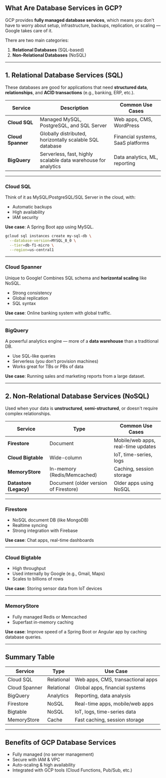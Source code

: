 
## What Are Database Services in GCP?

GCP provides **fully managed database services**, which means you don't have to worry about setup, infrastructure, backups, replication, or scaling — Google takes care of it.

There are two main categories:

1. **Relational Databases** (SQL-based)
2. **Non-Relational Databases** (NoSQL)

---

## 1. Relational Database Services (SQL)

These databases are good for applications that need **structured data**, **relationships**, and **ACID transactions** (e.g., banking, ERP, etc.).

| Service           | Description                                                    | Common Use Cases                  |
| ----------------- | -------------------------------------------------------------- | --------------------------------- |
| **Cloud SQL**     | Managed MySQL, PostgreSQL, and SQL Server                      | Web apps, CMS, WordPress          |
| **Cloud Spanner** | Globally distributed, horizontally scalable SQL database       | Financial systems, SaaS platforms |
| **BigQuery**      | Serverless, fast, highly scalable data warehouse for analytics | Data analytics, ML, reporting     |

---

### **Cloud SQL**

Think of it as MySQL/PostgreSQL/SQL Server in the cloud, with:

* Automatic backups
* High availability
* IAM security

**Use case**: A Spring Boot app using MySQL.

```bash
gcloud sql instances create my-sql-db \
  --database-version=MYSQL_8_0 \
  --tier=db-f1-micro \
  --region=us-central1
```

---

### **Cloud Spanner**

Unique to Google! Combines SQL schema and **horizontal scaling** like NoSQL.

* Strong consistency
* Global replication
* SQL syntax

**Use case**: Online banking system with global traffic.

---

### **BigQuery**

A powerful analytics engine — more of a **data warehouse** than a traditional DB.

* Use SQL-like queries
* Serverless (you don’t provision machines)
* Works great for TBs or PBs of data

**Use case**: Running sales and marketing reports from a large dataset.

---

## 2. Non-Relational Database Services (NoSQL)

Used when your data is **unstructured**, **semi-structured**, or doesn't require complex relationships.

| Service                | Type                                  | Common Use Cases                   |
| ---------------------- | ------------------------------------- | ---------------------------------- |
| **Firestore**          | Document                              | Mobile/web apps, real-time updates |
| **Cloud Bigtable**     | Wide-column                           | IoT, time-series, logs             |
| **MemoryStore**        | In-memory (Redis/Memcached)           | Caching, session storage           |
| **Datastore (Legacy)** | Document (older version of Firestore) | Older apps using NoSQL             |

---

### **Firestore**

* NoSQL document DB (like MongoDB)
* Realtime syncing
* Strong integration with Firebase

**Use case**: Chat apps, real-time dashboards

---

### **Cloud Bigtable**

* High throughput
* Used internally by Google (e.g., Gmail, Maps)
* Scales to billions of rows

**Use case**: Storing sensor data from IoT devices

---

### **MemoryStore**

* Fully managed Redis or Memcached
* Superfast in-memory caching

**Use case**: Improve speed of a Spring Boot or Angular app by caching database queries.

---

## Summary Table

| Service       | Type       | Use Case                          |
| ------------- | ---------- | --------------------------------- |
| Cloud SQL     | Relational | Web apps, CMS, transactional apps |
| Cloud Spanner | Relational | Global apps, financial systems    |
| BigQuery      | Analytics  | Reporting, data analysis          |
| Firestore     | NoSQL      | Real-time apps, mobile/web apps   |
| Bigtable      | NoSQL      | IoT, logs, time-series data       |
| MemoryStore   | Cache      | Fast caching, session storage     |

---

## Benefits of GCP Database Services

* Fully managed (no server management)
* Secure with IAM & VPC
* Auto-scaling & high availability
* Integrated with GCP tools (Cloud Functions, Pub/Sub, etc.)

